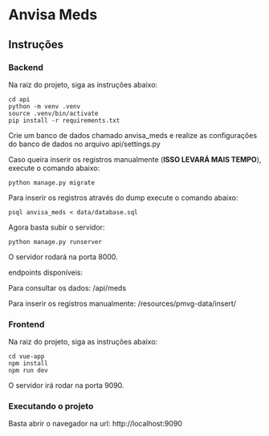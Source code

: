 # Anvisa Meds

## Instruções

### Backend
Na raiz do projeto, siga as instruções abaixo:

    cd api
    python -m venv .venv
    source .venv/bin/activate
    pip install -r requirements.txt

Crie um banco de dados chamado anvisa_meds e realize as configurações do banco de dados no arquivo api/settings.py

Caso queira inserir os registros manualmente (__ISSO LEVARÁ MAIS TEMPO__), execute o comando abaixo:

    python manage.py migrate

Para inserir os registros através do dump execute o comando abaixo:

    psql anvisa_meds < data/database.sql

Agora basta subir o servidor:

    python manage.py runserver

O servidor rodará na porta 8000.

endpoints disponíveis:

Para consultar os dados: /api/meds

Para inserir os registros manualmente: /resources/pmvg-data/insert/


### Frontend

Na raiz do projeto, siga as instruções abaixo:

    cd vue-app
    npm install
    npm run dev

O servidor irá rodar na porta 9090.

### Executando o projeto

Basta abrir o navegador na url: http://localhost:9090

    